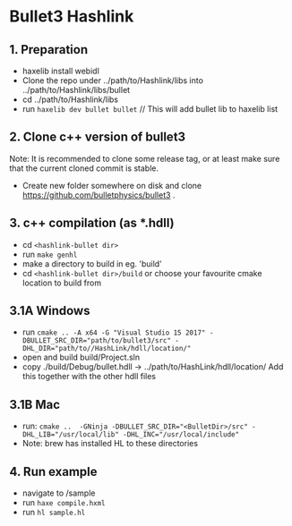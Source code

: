 # Bullet3 Hashlink

## 1. Preparation
* haxelib install webidl
* Clone the repo under ../path/to/Hashlink/libs into ../path/to/Hashlink/libs/bullet
* cd ../path/to/Hashlink/libs
* run `haxelib dev bullet bullet` // This will add bullet lib to haxelib list

## 2. Clone c++ version of bullet3
Note: It is recommended to clone some release tag, or at least make sure that the current cloned commit is stable.
* Create new folder somewhere on disk and clone https://github.com/bulletphysics/bullet3 . 

## 3. c++ compilation (as *.hdll)
* cd `<hashlink-bullet dir>`
* run `make genhl`
* make a directory to build in eg. 'build'
* cd `<hashlink-bullet dir>/build` or choose your favourite cmake location to build from

## 3.1A Windows
* run `cmake .. -A x64 -G "Visual Studio 15 2017" -DBULLET_SRC_DIR="path/to/bullet3/src" -DHL_DIR="path/to//HashLink/hdll/location/"`
* open and build build/Project.sln
* copy ./build/Debug/bullet.hdll -> ../path/to/HashLink/hdll/location/  Add this together with the other hdll files

## 3.1B Mac
* run: `cmake ..  -GNinja -DBULLET_SRC_DIR="<BulletDir>/src" -DHL_LIB="/usr/local/lib" -DHL_INC="/usr/local/include"` 
* Note: brew has installed HL to these directories


## 4. Run example
* navigate to /sample
* run `haxe compile.hxml`
* run `hl sample.hl`
